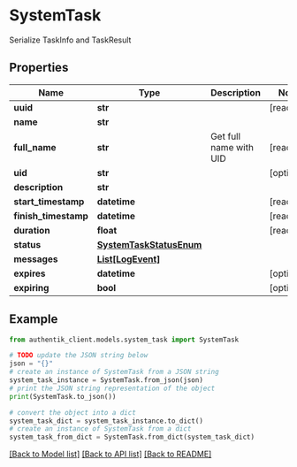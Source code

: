# SystemTask

Serialize TaskInfo and TaskResult

## Properties

Name | Type | Description | Notes
------------ | ------------- | ------------- | -------------
**uuid** | **str** |  | [readonly] 
**name** | **str** |  | 
**full_name** | **str** | Get full name with UID | [readonly] 
**uid** | **str** |  | [optional] 
**description** | **str** |  | 
**start_timestamp** | **datetime** |  | [readonly] 
**finish_timestamp** | **datetime** |  | [readonly] 
**duration** | **float** |  | [readonly] 
**status** | [**SystemTaskStatusEnum**](SystemTaskStatusEnum.md) |  | 
**messages** | [**List[LogEvent]**](LogEvent.md) |  | 
**expires** | **datetime** |  | [optional] 
**expiring** | **bool** |  | [optional] 

## Example

```python
from authentik_client.models.system_task import SystemTask

# TODO update the JSON string below
json = "{}"
# create an instance of SystemTask from a JSON string
system_task_instance = SystemTask.from_json(json)
# print the JSON string representation of the object
print(SystemTask.to_json())

# convert the object into a dict
system_task_dict = system_task_instance.to_dict()
# create an instance of SystemTask from a dict
system_task_from_dict = SystemTask.from_dict(system_task_dict)
```
[[Back to Model list]](../README.md#documentation-for-models) [[Back to API list]](../README.md#documentation-for-api-endpoints) [[Back to README]](../README.md)


